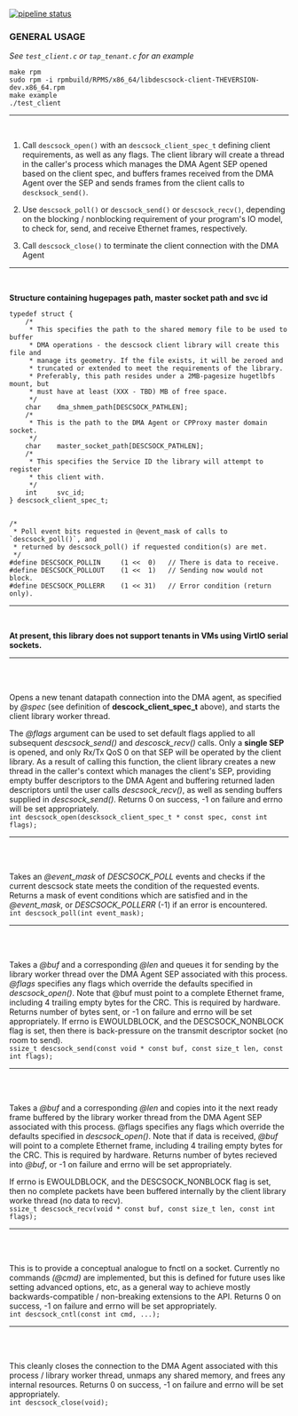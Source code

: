 [![pipeline status](https://gitlab.f5net.com/datapath/generic-descsock-library/badges/master/pipeline.svg)](https://gitlab.f5net.com/datapath/generic-descsock-library/commits/master)
<br />
### GENERAL USAGE
*See `test_client.c` or `tap_tenant.c` for an example*
```
make rpm
sudo rpm -i rpmbuild/RPMS/x86_64/libdescsock-client-THEVERSION-dev.x86_64.rpm 
make example
./test_client
```
***
<br />

1)  Call `descsock_open()` with an `descsock_client_spec_t` defining
   client requirements, as well as any flags. The client library will
   create a thread in the caller's process which manages the DMA Agent
   SEP opened based on the client spec, and buffers frames received
   from the DMA Agent over the SEP and sends frames from the client
   calls to `descksock_send()`.

2)  Use `descsock_poll()` or `descsock_send()` or `descsock_recv()`, depending on
   the blocking / nonblocking requirement of your program's IO
   model, to check for, send, and receive Ethernet frames,
   respectively.

3)  Call `descsock_close()` to terminate the client connection with the DMA Agent
***
<br />

**Structure containing hugepages path, master socket path and svc id**
```
typedef struct {
    /*
     * This specifies the path to the shared memory file to be used to buffer
     * DMA operations - the descsock client library will create this file and
     * manage its geometry. If the file exists, it will be zeroed and
     * truncated or extended to meet the requirements of the library.
     * Preferably, this path resides under a 2MB-pagesize hugetlbfs mount, but
     * must have at least (XXX - TBD) MB of free space.
     */
    char    dma_shmem_path[DESCSOCK_PATHLEN];
    /*
     * This is the path to the DMA Agent or CPProxy master domain socket.
     */
    char    master_socket_path[DESCSOCK_PATHLEN];
    /*
     * This specifies the Service ID the library will attempt to register
     * this client with.
     */
    int     svc_id;
} descsock_client_spec_t;


/*
 * Poll event bits requested in @event_mask of calls to `descsock_poll()`, and
 * returned by descsock_poll() if requested condition(s) are met.
 */
#define DESCSOCK_POLLIN     (1 <<  0)   // There is data to receive.
#define DESCSOCK_POLLOUT    (1 <<  1)   // Sending now would not block.
#define DESCSOCK_POLLERR    (1 << 31)   // Error condition (return only).
```
***
<br />

**At present, this library does not support tenants in VMs using VirtIO serial sockets.**
***
<br />
<br />

Opens a new tenant datapath connection into the DMA agent, as specified by _@spec_ (see definition of **descock_client_spec_t** above),
and starts the client library worker thread.

The _@flags_ argument can be used to set default flags applied to all subsequent _descsock_send()_  and _descosck_recv()_ calls.
Only a **single SEP** is opened, and only Rx/Tx QoS 0 on that SEP will be operated by the client library.
As a result of calling this function, the client library creates a new thread in the caller's  context which manages the client's SEP,
providing empty buffer descriptors to the DMA Agent and buffering returned laden descriptors until the user calls _descsock_recv()_,
as well as sending buffers supplied in _descsock_send()_.
Returns 0 on success, -1 on failure and errno will be set appropriately.  
`int descsock_open(descksock_client_spec_t * const spec, const int flags);`
***
<br />
<br />

Takes an _@event_mask_ of _DESCSOCK_POLL_ events and checks if the current descsock state meets the condition of the requested events.
Returns a mask of event conditions which are satisfied and in the _@event_mask_, or _DESCSOCK_POLLERR_ (-1) if an error is encountered.  
`int descsock_poll(int event_mask);`
***
<br />
<br />

Takes a _@buf_ and a corresponding _@len_ and queues it for sending by the library worker thread over the DMA Agent SEP associated with this process.
_@flags_ specifies any flags which override the defaults specified in _descsock_open()_.
Note that @buf must point to a complete Ethernet frame, including 4 trailing empty bytes for the CRC. This is required by hardware.
Returns number of bytes sent, or -1 on failure and errno will be set appropriately.
If errno is EWOULDBLOCK, and the DESCSOCK_NONBLOCK flag is set, then there is
back-pressure on the transmit descriptor socket (no room to send).  
`ssize_t descsock_send(const void * const buf, const size_t len, const int flags);`
***
<br />
<br />

Takes a _@buf_ and a corresponding _@len_ and copies into it the next ready frame buffered by the library worker thread from the DMA Agent SEP associated
with this process. @flags specifies any flags which override the defaults specified in _descsock_open()_.
Note that if data is received, _@buf_ will point to a complete Ethernet frame, including 4 trailing empty bytes for the CRC. This is required by
hardware.
Returns number of bytes recieved into _@buf_, or -1 on failure and errno will be set appropriately.

If errno is EWOULDBLOCK, and the DESCSOCK_NONBLOCK flag is set, then no complete packets have been buffered internally by the client library
worke thread (no data to recv).  
`ssize_t descsock_recv(void * const buf, const size_t len, const int flags);`
***
<br />
<br />

This is to provide a conceptual analogue to fnctl on a socket. Currently no
commands _(@cmd)_ are implemented, but this is defined for future uses like setting advanced options, etc, as a general way to achieve mostly
backwards-compatible / non-breaking extensions to the API. Returns 0 on success, -1 on failure and errno will be set appropriately.  
`int descsock_cntl(const int cmd, ...);`
***
<br />
<br />

This cleanly closes the connection to the DMA Agent associated with this process / library worker thread, unmaps any shared memory, and frees any
internal resources. Returns 0 on success, -1 on failure and errno will be set appropriately.  
`int descsock_close(void);`
<br />
<br />

